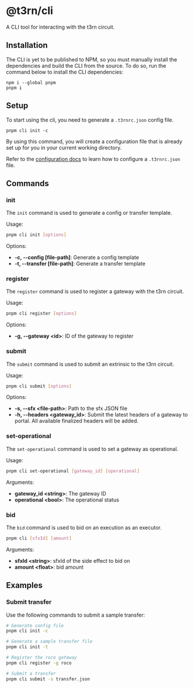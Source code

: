# @t3rn/cli

A CLI tool for interacting with the t3rn circuit.

## Installation

The CLI is yet to be published to NPM, so you must manually install the dependencies and build the CLI from the source. To do so, run the command below to install the CLI dependencies:

```
npm i --global pnpm
pnpm i
```

## Setup

To start using the cli, you need to generate a `.t3rnrc.json` config file.

```
pnpm cli init -c
```

By using this command, you will create a configuration file that is already set up for you in your current working directory.

Refer to the [configuration docs](./CONFIG.md) to learn how to configure a `.t3rnrc.json` file.

## Commands

### init

The `init` command is used to generate a config or transfer template.

Usage:

```bash
pnpm cli init [options]
```

Options:

- **-c, --config [file-path]**: Generate a config template
- **-t, --transfer [file-path]**: Generate a transfer template

### register

The `register` command is used to register a gateway with the t3rn circuit.

Usage:

```bash
pnpm cli register [options]
```

Options:

- **-g, --gateway \<id\>**: ID of the gateway to register

### submit

The `submit` command is used to submit an extrinsic to the t3rn circuit.

Usage:

```bash
pnpm cli submit [options]
```

Options:

- **-s, --sfx \<file-path\>**: Path to the sfx JSON file
- **-h, --headers \<gateway_id\>**: Submit the latest headers of a gateway to portal. All available finalized headers will be added.

### set-operational

The `set-operational` command is used to set a gateway as operational.

Usage:

```bash
pnpm cli set-operational [gateway_id] [operational]
```

Arguments:

- **gateway_id \<string\>**: The gateway ID
- **operational \<bool\>**: The operational status

### bid

The `bid` command is used to bid on an execution as an executor.

```bash
pnpm cli [sfxId] [amount]
```

Arguments:

- **sfxId \<string\>**: sfxId of the side effect to bid on
- **amount \<float\>**: bid amount

## Examples

### Submit transfer

Use the following commands to submit a sample transfer:

```bash
# Generate config file
pnpm cli init -c

# Generate a sample transfer file
pnpm cli init -t

# Register the roco gateway
pnpm cli register -g roco

# Submit a transfer
pnpm cli submit -s transfer.json
```
